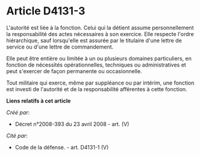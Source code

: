 # Article D4131-3

L'autorité est liée à la fonction. Celui qui la détient assume personnellement la responsabilité des actes nécessaires à son
exercice. Elle respecte l'ordre hiérarchique, sauf lorsqu'elle est assurée par le titulaire d'une lettre de service ou d'une
lettre de commandement.

Elle peut être entière ou limitée à un ou plusieurs domaines particuliers, en fonction de nécessités opérationnelles,
techniques ou administratives et peut s'exercer de façon permanente ou occasionnelle.

Tout militaire qui exerce, même par suppléance ou par intérim, une fonction est investi de l'autorité et de la responsabilité
afférentes à cette fonction.

**Liens relatifs à cet article**

_Créé par_:

  - Décret n°2008-393 du 23 avril 2008 - art. (V)

_Cité par_:

  - Code de la défense. - art. D4131-1 (V)
